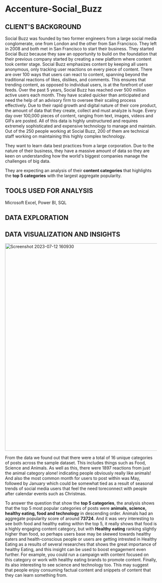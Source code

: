 # Accenture-Social_Buzz

## CLIENT'S BACKGROUND
Social Buzz was founded by two former engineers from a large social media conglomerate, one from London and the other from San Francisco. They left in 2008 and both met in 
San Francisco to start their business. They started Social Buzz because they saw an opportunity to build on the foundation that their previous company started by creating a new platform where content took center stage. Social Buzz emphasizes content by keeping all users anonymous,
only tracking user reactions on every piece of content. There are over 100 ways that users can
react to content, spanning beyond the traditional reactions of likes, dislikes, and comments.
This ensures that trending content, as opposed to individual users, is at the forefront of user
feeds.
Over the past 5 years, Social Buzz has reached over 500 million active users each month.
They have scaled quicker than anticipated and need the help of an advisory firm to oversee
their scaling process effectively.
Due to their rapid growth and digital nature of their core product, the amount of data that they
create, collect and must analyze is huge. Every day over 100,000 pieces of content, ranging
from text, images, videos and GIFs are posted. All of this data is highly unstructured and
requires extremely sophisticated and expensive technology to manage and maintain. Out of the
250 people working at Social Buzz, 200 of them are technical staff working on maintaining this
highly complex technology. 

They want to learn data best practices from a large corporation. Due to the nature of
their business, they have a massive amount of data so they are keen on
understanding how the world's biggest companies manage the challenges of big
data. 

They are expecting an analysis of their **content categories** that highlights the **top 5 categories** with the
largest aggregate popularity.

## TOOLS USED FOR ANALYSIS

Microsoft Excel, Power BI, SQL

## DATA EXPLORATION



## DATA VISUALIZATION AND INSIGHTS

<img width="685" alt="Screenshot 2023-07-12 160930" src="https://github.com/Olauryn/Accenture-Social_Buzz/assets/118401566/8d7d9944-3a61-4278-ad7d-26c81f6bac8b">

From the data we found out that there were a total of 16 unique categories of posts
across the sample dataset. This includes things such as Food, Science and
Animals.
As well as this, there were 1897 reactions from just the animal category alone!
indicating people obviously really like animals!
And also the most common month for users to post within was May, followed by January which could be somewhat tied as a result of seasonal trends of social media users that feel the need toreconnect with people after calendar events such as Christmas.

To answer the question that show the **top 5 categories**, the analysis shows that the top 5 most popular categories of posts
were **animals, science, healthy eating, food and technology** in descending
order.
Animals had an aggregate popularity score of around **73724**. And it was very
interesting to see both food and healthy eating within the top 5, it really shows
that food is a highly engaging content category, but with **Healthy eating** ranking slightly
higher than food, so perhaps users base may be skewed towards healthy
eaters and health-conscious people or users are getting intrested in Healthy Eating as a results of several researches that shows the great importance of healthy Eating, and this insight can be used to boost engagement even further. For example, you could run a campaign with content focused on this category or work with healthy eating brands to promote content.
Finally, its also interesting to see science and technology too. This may suggest
that people enjoy consuming factual content and snippets of content that they
can learn something from.


